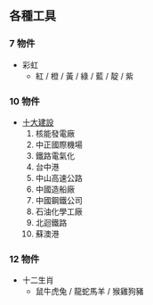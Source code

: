 ## 各種工具

### 7 物件
- 彩虹
  - 紅 / 橙 / 黃 / 綠 / 藍 / 靛 / 紫

### 10 物件
- [十大建設](十大建設.md)
  1. 核能發電廠
  2. 中正國際機場
  3. 鐵路電氣化
  4. 台中港
  5. 中山高速公路
  6. 中國造船廠
  7. 中國鋼鐵公司
  8. 石油化學工廠
  9. 北迴鐵路
  10. 蘇澳港

### 12 物件
- 十二生肖
  - 鼠牛虎兔 / 龍蛇馬羊 / 猴雞狗豬
